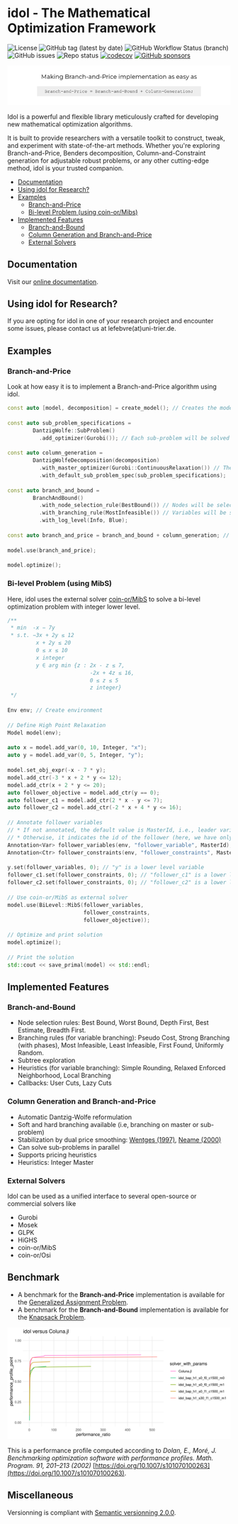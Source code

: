 # idol - The Mathematical Optimization Framework

![License](https://img.shields.io/github/license/hlefebvr/idol?color=blue)
![GitHub tag (latest by date)](https://img.shields.io/github/v/release/hlefebvr/idol?color=blue)
![GitHub Workflow Status (branch)](https://github.com/hlefebvr/idol/actions/workflows/tests.yml/badge.svg)
![GitHub issues](https://img.shields.io/github/issues-raw/hlefebvr/idol)
![Repo status](https://www.repostatus.org/badges/latest/wip.svg)
[![codecov](https://codecov.io/github/hlefebvr/idol/branch/main/graph/badge.svg?token=BWMH5522QP)](https://app.codecov.io/gh/hlefebvr/idol)
[![GitHub sponsors](https://img.shields.io/github/sponsors/hlefebvr)](https://github.com/sponsors/hlefebvr)

![Making Branch-and-Price implementation as easy as Branch-and-Bound + Column-Generation](https://raw.githubusercontent.com/hlefebvr/idol/main/docs/branch-and-price-implementation.png)

Idol is a powerful and flexible library meticulously crafted for developing new mathematical optimization algorithms.

It is built to provide researchers with a versatile toolkit to construct, tweak, and experiment with state-of-the-art
methods. Whether you're exploring Branch-and-Price,
Benders decomposition, Column-and-Constraint generation for adjustable robust problems,
or any other cutting-edge method, idol is your trusted companion.

- [Documentation](#Documentation)
- [Using idol for Research?](#using-idol-for-research)
- [Examples](#Examples)
  - [Branch-and-Price](#branch-and-price)
  - [Bi-level Problem (using coin-or/Mibs)](#branch-and-price)
- [Implemented Features](#Implemented-Features)
  - [Branch-and-Bound](#Branch-and-Bound)
  - [Column Generation and Branch-and-Price](#Column-Generation-and-Branch-and-Price)
  - [External Solvers](#External-Solvers)

## Documentation

Visit our [online documentation](https://hlefebvr.github.io/idol/).

## Using idol for Research?

If you are opting for idol in one of your research project and encounter some issues, please contact us at lefebvre(at)uni-trier.de.

## Examples

### Branch-and-Price

Look at how easy it is to implement a Branch-and-Price algorithm using idol.

```cpp
const auto [model, decomposition] = create_model(); // Creates the model with an annotation for automatic decomposition

const auto sub_problem_specifications = 
        DantzigWolfe::SubProblem()
          .add_optimizer(Gurobi()); // Each sub-problem will be solved by Gurobi

const auto column_generation = 
        DantzigWolfeDecomposition(decomposition)
          .with_master_optimizer(Gurobi::ContinuousRelaxation()) // The master problem will be solved by Gurobi
          .with_default_sub_problem_spec(sub_problem_specifications);

const auto branch_and_bound =
        BranchAndBound()
          .with_node_selection_rule(BestBound()) // Nodes will be selected by the "best-bound" rule
          .with_branching_rule(MostInfeasible()) // Variables will be selected by the "most-fractional" rule
          .with_log_level(Info, Blue);

const auto branch_and_price = branch_and_bound + column_generation; // Embed the column generation in the Branch-and-Bound algorithm

model.use(branch_and_price);

model.optimize();
```

### Bi-level Problem (using MibS)

Here, idol uses the external solver [coin-or/MibS](https://github.com/coin-or/MibS) to solve a bi-level optimization problem with integer lower level.

```cpp
/**
 * min  -x − 7y
 * s.t. −3x + 2y ≤ 12
         x + 2y ≤ 20
         0 ≤ x ≤ 10
         x integer
         y ∈ arg min {z : 2x - z ≤ 7,
                          -2x + 4z ≤ 16,
                          0 ≤ z ≤ 5
                          z integer}
 */

Env env; // Create environment

// Define High Point Relaxation
Model model(env);

auto x = model.add_var(0, 10, Integer, "x");
auto y = model.add_var(0, 5, Integer, "y");

model.set_obj_expr(-x - 7 * y);
model.add_ctr(-3 * x + 2 * y <= 12);
model.add_ctr(x + 2 * y <= 20);
auto follower_objective = model.add_ctr(y == 0);
auto follower_c1 = model.add_ctr(2 * x - y <= 7);
auto follower_c2 = model.add_ctr(-2 * x + 4 * y <= 16);

// Annotate follower variables
// * If not annotated, the default value is MasterId, i.e., leader variables and constraints
// * Otherwise, it indicates the id of the follower (here, we have only one follower)
Annotation<Var> follower_variables(env, "follower_variable", MasterId);
Annotation<Ctr> follower_constraints(env, "follower_constraints", MasterId);

y.set(follower_variables, 0); // "y" is a lower level variable
follower_c1.set(follower_constraints, 0); // "follower_c1" is a lower level constraint
follower_c2.set(follower_constraints, 0); // "follower_c2" is a lower level constraint

// Use coin-or/MibS as external solver
model.use(BiLevel::MibS(follower_variables,
                        follower_constraints,
                        follower_objective));

// Optimize and print solution
model.optimize();

// Print the solution
std::cout << save_primal(model) << std::endl;
```

## Implemented Features

### Branch-and-Bound

- Node selection rules: Best Bound, Worst Bound, Depth First, Best Estimate, Breadth First.
- Branching rules (for variable branching): Pseudo Cost, Strong Branching (with phases), Most Infeasible, Least Infeasible, First Found, Uniformly Random.
- Subtree exploration
- Heuristics (for variable branching): Simple Rounding, Relaxed Enforced Neighborhood, Local Branching
- Callbacks: User Cuts, Lazy Cuts

### Column Generation and Branch-and-Price

- Automatic Dantzig-Wolfe reformulation
- Soft and hard branching available (i.e, branching on master or sub-problem)
- Stabilization by dual price smoothing: [Wentges (1997)](https://doi.org/10.1016/S0969-6016(97)00001-4), [Neame (2000)](https://scholar.google.com/scholar?&q=Neame%2C%20P.J.%3A%20Nonsmooth%20Dual%20Methods%20in%20Integer%20Programming.%20PhD%20thesis%20%281999%29)
- Can solve sub-problems in parallel
- Supports pricing heuristics
- Heuristics: Integer Master

### External Solvers

Idol can be used as a unified interface to several open-source or commercial solvers like

- Gurobi
- Mosek
- GLPK
- HiGHS
- coin-or/MibS
- coin-or/Osi

## Benchmark 

- A benchmark for the **Branch-and-Price** implementation is available for the [Generalized Assignment Problem](https://hlefebvr.github.io/idol-benchmark-gap/GAP.render.html).
- A benchmark for the **Branch-and-Bound** implementation is available for the [Knapsack Problem](https://hlefebvr.github.io/idol-benchmark-kp/KP.render.html).

![Performance profile](https://raw.githubusercontent.com/hlefebvr/idol-benchmark-gap/gh-pages/profile.png)

This is a performance profile computed according to *Dolan, E., Moré, J. Benchmarking optimization software with performance profiles. Math. Program. 91, 201–213 (2002)* [https://doi.org/10.1007/s101070100263](https://doi.org/10.1007/s101070100263).

## Miscellaneous

Versionning is compliant with [Semantic versionning 2.0.0](https://semver.org/).
